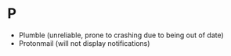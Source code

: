 # P
* Plumble (unreliable, prone to crashing due to being out of date)
* Protonmail (will not display notifications)
